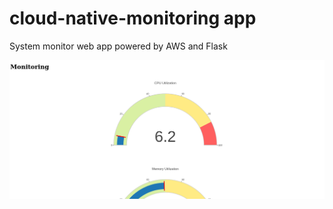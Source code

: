 # cloud-native-monitoring app

System monitor web app powered by AWS and Flask

![cloud native monitoring app](screenshot.png)